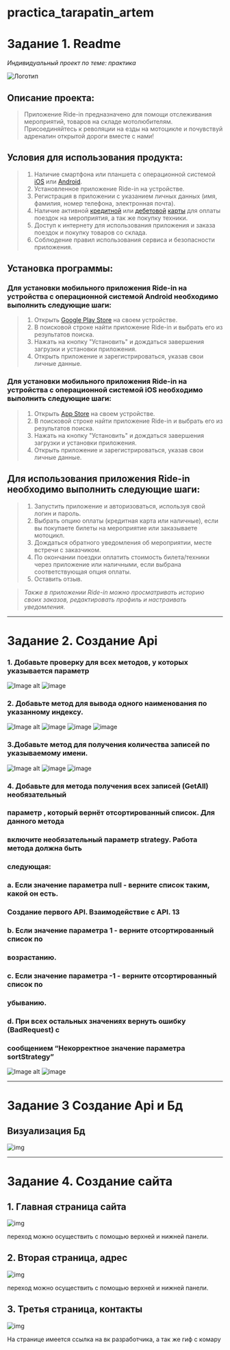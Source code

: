 # practica_tarapatin_artem

# Задание 1. Readme

_Индивидуальный проект по теме: практика_

![Логотип](https://www.onlygfx.com/wp-content/uploads/2017/03/motorcycle-silhouette-6.png "Наш логотип")

## **Описание проекта:**

> Приложение Ride-in предназначено для помощи отслеживания мероприятий, товаров на складе мотолюбителям. Присоединяйтесь к револяции на езды на мотоцикле и почувствуй адреналин открытой дороги вместе с нами!

## **Условия для использования продукта:**

> 1.  Наличие смартфона или планшета с операционной системой [iOS](https://www.apple.com/ios) или [Android](https://www.android.com/).
> 2.  Установленное приложение Ride-in на устройстве.
> 3.  Регистрация в приложении с указанием личных данных (имя, фамилия, номер телефона, электронная почта).
> 4.  Наличие активной [кредитной](https://ru.wikipedia.org/wiki/%D0%9A%D1%80%D0%B5%D0%B4%D0%B8%D1%82%D0%BD%D0%B0%D1%8F_%D0%BA%D0%B0%D1%80%D1%82%D0%B0) или [дебетовой](https://ru.wikipedia.org/wiki/%D0%94%D0%B5%D0%B1%D0%B5%D1%82%D0%BE%D0%B2%D0%B0%D1%8F_%D0%BA%D0%B0%D1%80%D1%82%D0%B0) [карты](http://risovach.ru/upload/2015/03/mem/karta_77484119_orig_.jpg) для оплаты поездок на мероприятия, а так же покупку техники.
> 5.  Доступ к интернету для использования приложения и заказа поездок и покупку товаров со склада.
> 6.  Соблюдение правил использования сервиса и безопасности приложения.

## **Установка программы:**

### Для установки мобильного приложения Ride-in на устройства с операционной системой Android необходимо выполнить следующие шаги:

> 1.  Открыть [Google Play Store](https://play.google.com/store/apps?utm_source=na_Med&utm_medium=hasem&utm_content=Nov0520&utm_campaign=Evergreen&pcampaignid=MKT-EDR-na-us-1000189-Med-hasem-ap-Evergreen-Nov0520-Text_Search_BKWS-id_100470_%7cEXA%7cONSEM_kwid_43700023139835757&gclid=EAIaIQobChMI49yMoZyV_gIVVLLVCh3jgQpxEAAYASAAEgJBbfD_BwE&gclsrc=aw.ds) на своем устройстве.
> 2.  В поисковой строке найти приложение Ride-in и выбрать его из результатов поиска.
> 3.  Нажать на кнопку "Установить" и дождаться завершения загрузки и установки приложения.
> 4.  Открыть приложение и зарегистрироваться, указав свои личные данные.

### Для установки мобильного приложения Ride-in на устройства с операционной системой iOS необходимо выполнить следующие шаги:

> 1.  Открыть [App Store](https://www.apple.com/app-store/) на своем устройстве.
> 2.  В поисковой строке найти приложение Ride-in и выбрать его из результатов поиска.
> 3.  Нажать на кнопку "Установить" и дождаться завершения загрузки и установки приложения.
> 4.  Открыть приложение и зарегистрироваться, указав свои личные данные.

## Для использования приложения Ride-in необходимо выполнить следующие шаги:

> 1.  Запустить приложение и авторизоваться, используя свой логин и пароль.
> 2.  Выбрать опцию оплаты (кредитная карта или наличные), если вы покупаете билеты на мероприятие или заказываете мотоцикл.
> 3.  Дождаться обратного уведомления об мероприятии, месте встречи с заказчиком.
> 4.  По окончании поездки оплатить стоимость билета/техники через приложение или наличными, если выбрана соответствующая опция оплаты.
> 5.  Оставить отзыв.

> _Также в приложении Ride-in можно просматривать историю своих заказов, редактировать профиль и настраивать уведомления._

<hr>

# Задание 2. Создание Api

### 1. Добавьте проверку для всех методов, у которых указывается параметр

![Image alt](https://github.com/gftdel/practica_tarapatin_artem/blob/main/картинки/Задание1.jpg)
![image](https://user-images.githubusercontent.com/130051069/231461872-226728fb-18aa-4fee-9f9b-98cfab160125.png)


### 2. Добавьте метод для вывода одного наименования по указанному индексу.

![Image alt](https://github.com/gftdel/practica_tarapatin_artem/blob/main/картинки/Задание2.jpg)
![image](https://user-images.githubusercontent.com/130051069/231460759-9e79368b-55cd-4494-89bc-20aafceeb53b.png)
![image](https://user-images.githubusercontent.com/130051069/231461707-3fcd868b-9a69-4b0b-934b-aa6c8d70a678.png)
![image](https://user-images.githubusercontent.com/130051069/231461770-5aaf7fab-afa6-49ff-bfd0-30f675a60a77.png)



### 3.Добавьте метод для получения количества записей по указываемому имени.

![Image alt](https://github.com/gftdel/practica_tarapatin_artem/blob/main/картинки/Задание3.jpg)
![image](https://user-images.githubusercontent.com/130051069/231462255-cf098f76-4dca-4d09-a4e4-a64a03d0e792.png)
![image](https://user-images.githubusercontent.com/130051069/231462312-f2de1fc1-f9bc-41d2-afcb-3b49010533cf.png)


### 4. Добавьте для метода получения всех записей (GetAll) необязательный

### параметр , который вернёт отсортированный список. Для данного метода

### включите необязательный параметр strategy. Работа метода должна быть

### следующая:

### a. Если значение параметра null - верните список таким, какой он есть.

### Создание первого API. Взаимодействие с API. 13

### b. Если значение параметра 1 - верните отсортированный список по

### возрастанию.

### c. Если значение параметра -1 - верните отсортированный список по

### убыванию.

### d. При всех остальных значениях вернуть ошибку (BadRequest) с

### сообщением “Некорректное значение параметра sortStrategy”

![Image alt](https://github.com/gftdel/practica_tarapatin_artem/blob/main/картинки/Задание4.jpg)
![image](https://user-images.githubusercontent.com/130051069/231462414-1f39ab9d-b54f-4efa-be5e-9135f873c68d.png)


<hr>

# Задание 3 Создание Api и Бд

## Визуализация Бд

![img](https://github.com/gftdel/practica_tarapatin_artem/blob/main/картинки/Бд.jpg)

<hr>

# Задание 4. Создание сайта

## 1. Главная страница сайта

![img](https://github.com/gftdel/practica_tarapatin_artem/blob/main/картинки/Главная_сайта.jpg)

переход можно осуществить с помощью верхней и нижней панели.

## 2. Вторая страница, адрес

![img](https://github.com/gftdel/practica_tarapatin_artem/blob/main/картинки/Вторая_страница.jpg)

переход можно осуществить с помощью верхней и нижней панели.

## 3. Третья страница, контакты

![img](https://github.com/gftdel/practica_tarapatin_artem/blob/main/картинки/контакты.jpg)

На странице имеется ссылка на вк разработчика, а так же гиф с комару
